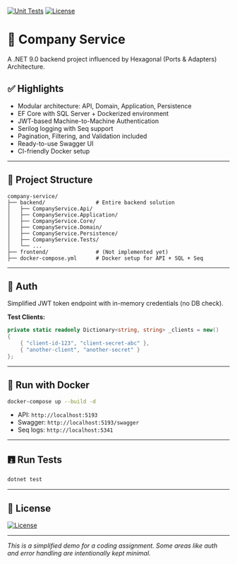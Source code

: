 [![Unit Tests](https://github.com/ivanhoe-k/company-service/actions/workflows/backend_unit_tests_ci.yml/badge.svg)](https://github.com/ivanhoe-k/company-service/actions/workflows/backend_unit_tests_ci.yml)
[![License](https://img.shields.io/badge/License-Apache_2.0-blue.svg)](https://opensource.org/licenses/Apache-2.0)

# 📘 Company Service

A .NET 9.0 backend project influenced by Hexagonal (Ports & Adapters) Architecture. 

## ✅ Highlights

- Modular architecture: API, Domain, Application, Persistence
- EF Core with SQL Server + Dockerized environment
- JWT-based Machine-to-Machine Authentication
- Serilog logging with Seq support
- Pagination, Filtering, and Validation included
- Ready-to-use Swagger UI
- CI-friendly Docker setup

---

## 📂 Project Structure

```
company-service/
├── backend/                # Entire backend solution
│   ├── CompanyService.Api/
│   ├── CompanyService.Application/
│   ├── CompanyService.Core/
│   ├── CompanyService.Domain/
│   ├── CompanyService.Persistence/
│   ├── CompanyService.Tests/
│   └── ...
├── frontend/               # (Not implemented yet)
├── docker-compose.yml      # Docker setup for API + SQL + Seq
```

---

## 🔐 Auth

Simplified JWT token endpoint with in-memory credentials (no DB check).

**Test Clients:**

```csharp
private static readonly Dictionary<string, string> _clients = new()
{
    { "client-id-123", "client-secret-abc" },
    { "another-client", "another-secret" }
};
```

---

## 🚀 Run with Docker

```bash
docker-compose up --build -d
```

- API: `http://localhost:5193`
- Swagger: `http://localhost:5193/swagger`
- Seq logs: `http://localhost:5341`

---

## 🖪 Run Tests

```bash
dotnet test
```

---

## 📜 License

[![License](https://img.shields.io/badge/License-Apache_2.0-blue.svg)](https://opensource.org/licenses/Apache-2.0)

---

*This is a simplified demo for a coding assignment. Some areas like auth and error handling are intentionally kept minimal.*

